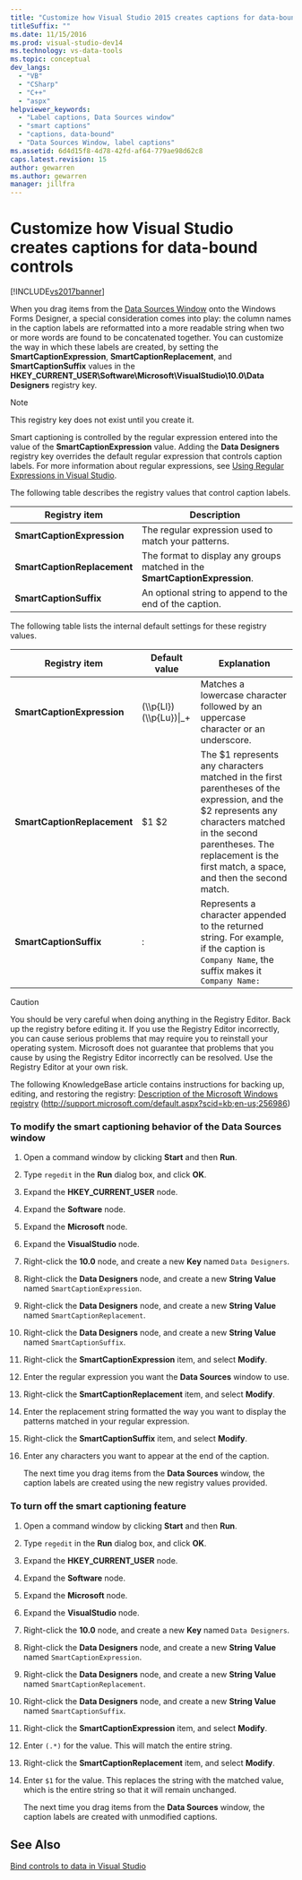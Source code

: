 ```yaml
---
title: "Customize how Visual Studio 2015 creates captions for data-bound controls | Microsoft Docs"
titleSuffix: ""
ms.date: 11/15/2016
ms.prod: visual-studio-dev14
ms.technology: vs-data-tools
ms.topic: conceptual
dev_langs:
  - "VB"
  - "CSharp"
  - "C++"
  - "aspx"
helpviewer_keywords:
  - "Label captions, Data Sources window"
  - "smart captions"
  - "captions, data-bound"
  - "Data Sources Window, label captions"
ms.assetid: 6d4d15f8-4d78-42fd-af64-779ae98d62c8
caps.latest.revision: 15
author: gewarren
ms.author: gewarren
manager: jillfra
---
```

# Customize how Visual Studio creates captions for data-bound controls
[!INCLUDE[vs2017banner](../includes/vs2017banner.md)]

When you drag items from the [Data Sources Window](https://msdn.microsoft.com/library/0d20f699-cc95-45b3-8ecb-c7edf1f67992) onto the Windows Forms Designer, a special consideration comes into play: the column names in the caption labels are reformatted into a more readable string when two or more words are found to be concatenated together. You can customize the way in which these labels are created, by setting the **SmartCaptionExpression**, **SmartCaptionReplacement**, and **SmartCaptionSuffix** values in the **HKEY_CURRENT_USER\Software\Microsoft\VisualStudio\10.0\Data Designers** registry key.

> [!NOTE]
> This registry key does not exist until you create it.

 Smart captioning is controlled by the regular expression entered into the value of the **SmartCaptionExpression** value. Adding the **Data Designers** registry key overrides the default regular expression that controls caption labels. For more information about regular expressions, see [Using Regular Expressions in Visual Studio](../ide/using-regular-expressions-in-visual-studio.md).

 The following table describes the registry values that control caption labels.

|Registry item|Description|
|-------------------|-----------------|
|**SmartCaptionExpression**|The regular expression used to match your patterns.|
|**SmartCaptionReplacement**|The format to display any groups matched in the **SmartCaptionExpression**.|
|**SmartCaptionSuffix**|An optional string to append to the end of the caption.|

 The following table lists the internal default settings for these registry values.

|Registry item|Default value|Explanation|
|-------------------|-------------------|-----------------|
|**SmartCaptionExpression**|(\\\p{Ll})(\\\p{Lu})&#124;_+|Matches a lowercase character followed by an uppercase character or an underscore.|
|**SmartCaptionReplacement**|$1 $2|The $1 represents any characters matched in the first parentheses of the expression, and the $2 represents any characters matched in the second parentheses. The replacement is the first match, a space, and then the second match.|
|**SmartCaptionSuffix**|:|Represents a character appended to the returned string. For example, if the caption is `Company Name`, the suffix makes it `Company Name:`|

> [!CAUTION]
> You should be very careful when doing anything in the Registry Editor. Back up the registry before editing it. If you use the Registry Editor incorrectly, you can cause serious problems that may require you to reinstall your operating system. Microsoft does not guarantee that problems that you cause by using the Registry Editor incorrectly can be resolved. Use the Registry Editor at your own risk.
>
> The following KnowledgeBase article contains instructions for backing up, editing, and restoring the registry: [Description of the Microsoft Windows registry](http://support.microsoft.com/default.aspx?scid=kb;en-us;256986) (http://support.microsoft.com/default.aspx?scid=kb;en-us;256986)

### To modify the smart captioning behavior of the Data Sources window

1. Open a command window by clicking **Start** and then **Run**.

2. Type `regedit` in the **Run** dialog box, and click **OK**.

3. Expand the **HKEY_CURRENT_USER** node.

4. Expand the **Software** node.

5. Expand the **Microsoft** node.

6. Expand the **VisualStudio** node.

7. Right-click the **10.0** node, and create a new **Key** named `Data Designers`.

8. Right-click the **Data Designers** node, and create a new **String Value** named `SmartCaptionExpression`.

9. Right-click the **Data Designers** node, and create a new **String Value** named `SmartCaptionReplacement`.

10. Right-click the **Data Designers** node, and create a new **String Value** named `SmartCaptionSuffix`.

11. Right-click the **SmartCaptionExpression** item, and select **Modify**.

12. Enter the regular expression you want the **Data Sources** window to use.

13. Right-click the **SmartCaptionReplacement** item, and select **Modify**.

14. Enter the replacement string formatted the way you want to display the patterns matched in your regular expression.

15. Right-click the **SmartCaptionSuffix** item, and select **Modify**.

16. Enter any characters you want to appear at the end of the caption.

     The next time you drag items from the **Data Sources** window, the caption labels are created using the new registry values provided.

### To turn off the smart captioning feature

1. Open a command window by clicking **Start** and then **Run**.

2. Type `regedit` in the **Run** dialog box, and click **OK**.

3. Expand the **HKEY_CURRENT_USER** node.

4. Expand the **Software** node.

5. Expand the **Microsoft** node.

6. Expand the **VisualStudio** node.

7. Right-click the **10.0** node, and create a new **Key** named `Data Designers`.

8. Right-click the **Data Designers** node, and create a new **String Value** named `SmartCaptionExpression`.

9. Right-click the **Data Designers** node, and create a new **String Value** named `SmartCaptionReplacement`.

10. Right-click the **Data Designers** node, and create a new **String Value** named `SmartCaptionSuffix`.

11. Right-click the **SmartCaptionExpression** item, and select **Modify**.

12. Enter `(.*)` for the value. This will match the entire string.

13. Right-click the **SmartCaptionReplacement** item, and select **Modify**.

14. Enter `$1` for the value. This replaces the string with the matched value, which is the entire string so that it will remain unchanged.

     The next time you drag items from the **Data Sources** window, the caption labels are created with unmodified captions.

## See Also
 [Bind controls to data in Visual Studio](../data-tools/bind-controls-to-data-in-visual-studio.md)
